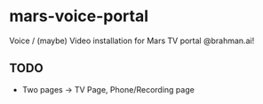# mars-voice-portal
Voice / (maybe) Video installation for Mars TV portal @brahman.ai!

## TODO

* Two pages -> TV Page, Phone/Recording page



